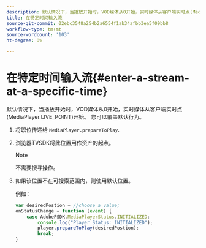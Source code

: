 ```yaml
---
description: 默认情况下，当播放开始时，VOD媒体从0开始，实时媒体从客户端实时点(MediaPlayer.LIVE_POINT)开始。 您可以覆盖默认行为。
title: 在特定时间输入流
source-git-commit: 02ebc3548a254b2a6554f1ab34afbb3ea5f09bb8
workflow-type: tm+mt
source-wordcount: '103'
ht-degree: 0%

---
```


# 在特定时间输入流{#enter-a-stream-at-a-specific-time}

默认情况下，当播放开始时，VOD媒体从0开始，实时媒体从客户端实时点(MediaPlayer.LIVE_POINT)开始。 您可以覆盖默认行为。

1. 将职位传递给 `MediaPlayer.prepareToPlay`.
1. 浏览器TVSDK将此位置用作资产的起点。

   >[!NOTE]
   >
   >不需要搜寻操作。

1. 如果该位置不在可搜索范围内，则使用默认位置。

   例如：

   ```js
   var desiredPostion = //choose a value; 
   onStatusChange = function (event) { 
       case AdobePSDK.MediaPlayerStatus.INITIALIZED: 
           console.log("Player Status: INITIALIZED"); 
           player.prepareToPlay(desiredPostion); 
           break; 
   } 
   ```

